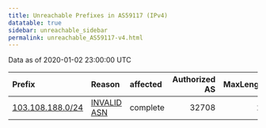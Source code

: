 ```yaml
---
title: Unreachable Prefixes in AS59117 (IPv4)
datatable: true
sidebar: unreachable_sidebar
permalink: unreachable_AS59117-v4.html
---
```


Data as of 2020-01-02 23:00:00 UTC


<div class="datatable-begin"></div>

| Prefix                                                     | Reason                                                                                                  | affected   |   Authorized AS |   MaxLength | Anchor                                       |   unreachable /24s |
|:-----------------------------------------------------------|:--------------------------------------------------------------------------------------------------------|:-----------|----------------:|------------:|:---------------------------------------------|-------------------:|
| [103.108.188.0/24](https://stat.ripe.net/103.108.188.0/24) | [INVALID ASN](https://rpki-validator.ripe.net/announcement-preview?asn=AS59117&prefix=103.108.188.0/24) | complete   |           32708 |          23 | [APNIC](unreachable_APNIC_RPKI_Root-v4.html) |                  1 |

<div class="datatable-end"></div>